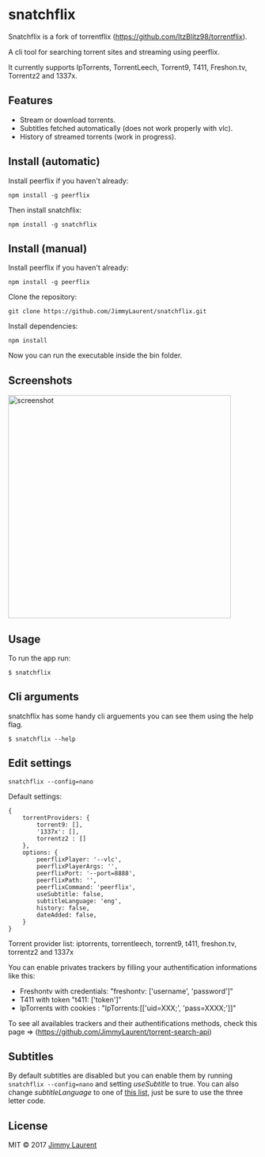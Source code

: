 # snatchflix

Snatchflix is a fork of torrentflix (https://github.com/ItzBlitz98/torrentflix).

A cli tool for searching torrent sites and streaming using peerflix.

It currently supports IpTorrents, TorrentLeech, Torrent9, T411, Freshon.tv, Torrentz2 and 1337x.


## Features

*  Stream or download torrents.
*  Subtitles fetched automatically (does not work properly with vlc).
*  History of streamed torrents (work in progress).


## Install (automatic)
Install peerflix if you haven't already:

```
npm install -g peerflix
```

Then install snatchflix:

```
npm install -g snatchflix
```

## Install (manual)
Install peerflix if you haven't already:

```
npm install -g peerflix
```

Clone the repository:

```
git clone https://github.com/JimmyLaurent/snatchflix.git
```

Install dependencies:

```
npm install
```

Now you can run the executable inside the bin folder.


## Screenshots

<img width="450" alt="screenshot" src="https://cloud.githubusercontent.com/assets/25406553/22629875/255ab58e-ebbd-11e6-885c-2b6ab923bd94.png">

## Usage
To run the app run:
```
$ snatchflix
```

## Cli arguments

snatchflix has some handy cli arguements you can see them using the help flag.
```
$ snatchflix --help
```

## Edit settings

```
snatchflix --config=nano
```

Default settings:

```
{
    torrentProviders: {
        torrent9: [],
        '1337x': [],
        torrentz2 : []
    },
    options: {
        peerflixPlayer: '--vlc',
        peerflixPlayerArgs: '',
        peerflixPort: '--port=8888',
        peerflixPath: '',
        peerflixCommand: 'peerflix',
        useSubtitle: false,
        subtitleLanguage: 'eng',
        history: false,
        dateAdded: false,
    }
}
``` 
Torrent provider list: iptorrents, torrentleech, torrent9, t411, freshon.tv, torrentz2 and 1337x

You can enable privates trackers by filling your authentification informations like this:
 - Freshontv with credentials: "freshontv: ['username', 'password']"
 - T411 with token "t411: ['token']"
 - IpTorrents with cookies : "IpTorrents:[['uid=XXX;', 'pass=XXXX;']]"

 To see all availables trackers and their authentifications methods, check this page => (https://github.com/JimmyLaurent/torrent-search-api)


## Subtitles
By default subtitles are disabled but you can enable them by running `snatchflix --config=nano` and setting *useSubtitle* to true. You can also change *subtitleLanguage* to one of [this list](https://github.com/divhide/node-subtitler/blob/master/langs.dump.txt), just be sure to use the three letter code.


## License

MIT © 2017 [Jimmy Laurent](https://github.com/JimmyLaurent)
